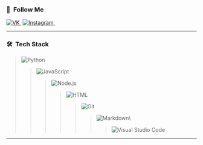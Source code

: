 ### 👾 &nbsp;__Follow Me__
[![VK](https://img.shields.io/badge/-VK-ffffff?style=plastic&logo=VK)&nbsp;](https://vk.com/xyligan_na_rayone)
[![Instagram](https://img.shields.io/badge/-Instagram-ffffff?style=plastic&logo=Instagram)&nbsp;](https://www.instagram.com/twich_2k21/)

----------------------------------

### 🛠 &nbsp;__Tech Stack__

>![Python](https://img.shields.io/badge/-Python-05122A?style=flat&logo=python)&nbsp;
>>![JavaScript](https://img.shields.io/badge/-JavaScript-05122A?style=flat&logo=javascript)&nbsp;
>>>![Node.js](https://img.shields.io/badge/-Node.js-05122A?style=flat&logo=node.js)&nbsp;
>>>>![HTML](https://img.shields.io/badge/-HTML-05122A?style=flat&logo=HTML5)&nbsp;
>>>>>![Git](https://img.shields.io/badge/-Git-05122A?style=flat&logo=git)&nbsp;
>>>>>>![Markdown](https://img.shields.io/badge/-Markdown-05122A?style=flat&logo=markdown)\
>>>>>>>![Visual Studio Code](https://img.shields.io/badge/-Visual%20Studio%20Code-05122A?style=flat&logo=visual-studio-code&logoColor=007ACC)&nbsp;

--------------------------------
